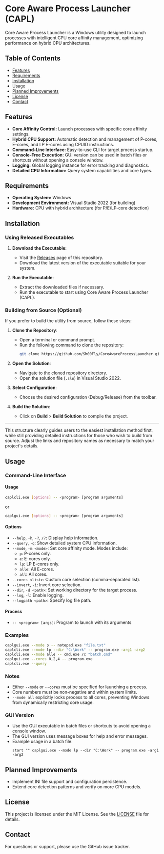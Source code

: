 # Core Aware Process Launcher (CAPL)

Core Aware Process Launcher is a Windows utility designed to launch processes with intelligent CPU core affinity management, optimizing performance on hybrid CPU architectures.

## Table of Contents
- [Features](#features)
- [Requirements](#requirements)
- [Installation](#installation)
- [Usage](#usage)
- [Planned Improvements](#planned-improvements)
- [License](#license)
- [Contact](#contact)

## Features
- **Core Affinity Control:** Launch processes with specific core affinity settings.
- **Hybrid CPU Support:** Automatic detection and management of P-cores, E-cores, and LP E-cores using CPUID instructions.
- **Command-Line Interface:** Easy-to-use CLI for target process startup.
- **Console-Free Execution:** GUI version can be used in batch files or shortcuts without opening a console window.
- **Logging:** Global logging instance for error tracking and diagnostics.
- **Detailed CPU Information:** Query system capabilities and core types.

## Requirements
- **Operating System:** Windows
- **Development Environment:** Visual Studio 2022 (for building)
- **Hardware:** CPU with hybrid architecture (for P/E/LP-core detection)

## Installation
### Using Released Executables

1. **Download the Executable**:
   - Visit the [Releases](https://github.com/Sh00Fly/CoreAwareProcessLauncher/releases) page of this repository.
   - Download the latest version of the executable suitable for your system.

2. **Run the Executable**:
   - Extract the downloaded files if necessary.
   - Run the executable to start using Core Aware Process Launcher (CAPL).

### Building from Source (Optional)

If you prefer to build the utility from source, follow these steps:

1. **Clone the Repository**:
   - Open a terminal or command prompt.
   - Run the following command to clone the repository:
     ```bash
     git clone https://github.com/Sh00Fly/CoreAwareProcessLauncher.git
     ```

2. **Open the Solution**:
   - Navigate to the cloned repository directory.
   - Open the solution file (`.sln`) in Visual Studio 2022.

3. **Select Configuration**:
   - Choose the desired configuration (Debug/Release) from the toolbar.

4. **Build the Solution**:
   - Click on **Build** > **Build Solution** to compile the project.

---

This structure clearly guides users to the easiest installation method first, while still providing detailed instructions for those who wish to build from source. Adjust the links and repository names as necessary to match your project's details.
## Usage
### Command-Line Interface
#### Usage
```bash
caplcli.exe [options] -- <program> [program arguments]
```
or
```bash
caplgui.exe [options] -- <program> [program arguments]
```
#### Options
- `--help`, `-h`, `-?`, `/?`: Display help information.
- `--query`, `-q`: Show detailed system CPU information.
- `--mode`, `-m <mode>`: Set core affinity mode. Modes include:
  - `p`: P-cores only.
  - `e`: E-cores only.
  - `lp`: LP E-cores only.
  - `alle`: All E-cores.
  - `all`: All cores.
- `--cores <list>`: Custom core selection (comma-separated list).
- `--invert`, `-i`: Invert core selection.
- `--dir`, `-d <path>`: Set working directory for the target process.
- `--log`, `-l`: Enable logging.
- `--logpath <path>`: Specify log file path.

#### Process
- `-- <program> [args]`: Program to launch with its arguments

### Examples
```bash
caplgui.exe --mode p -- notepad.exe "file.txt"
caplcli.exe --mode lp --dir "C:\Work" -- program.exe -arg1 -arg2
caplcli.exe --mode alle -- cmd.exe /c "batch.cmd"
caplgui.exe --cores 0,2,4 -- program.exe
caplcli.exe --query
```

### Notes
- Either `--mode` or `--cores` must be specified for launching a process.
- Core numbers must be non-negative and within system limits.
- `--mode all` explicitly locks process to all cores, preventing Windows from dynamically restricting core usage.

### GUI Version
- Use the GUI executable in batch files or shortcuts to avoid opening a console window.
- The GUI version uses message boxes for help and error messages.
- Example usage in a batch file:
   ```batch
   start "" caplgui.exe --mode lp --dir "C:\Work" -- program.exe -arg1 -arg2
   ```

## Planned Improvements
- Implement INI file support and configuration persistence.
- Extend core detection patterns and verify on more CPU models.

## License
This project is licensed under the MIT License. See the [LICENSE](LICENSE.txt) file for details.

## Contact
For questions or support, please use the GitHub issue tracker.
